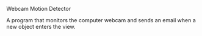 Webcam Motion Detector

A program that monitors the computer webcam and sends an email when a new 
object enters the view.